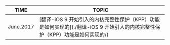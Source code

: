 | TIME      | TOPIC                                    |
| --------- | ---------------------------------------- |
| June.2017 | [翻译-iOS 9 开始引入的内核完整性保护（KPP）功能是如何实现的](./翻译-iOS 9 开始引入的内核完整性保护（KPP）功能是如何实现的/) |
